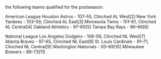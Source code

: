 the following teams qualified for the postseason:

American League
Houston Astros - 107–55, Clinched AL West[2]
New York Yankees - 103–59, Clinched AL East[3]
Minnesota Twins - 101–61, Clinched AL Central[4]
Oakland Athletics - 97–65[5]
Tampa Bay Rays - 96–66[6]

National League
Los Angeles Dodgers - 106–56, Clinched NL West[7]
Atlanta Braves - 97–65, Clinched NL East[8]
St. Louis Cardinals - 91–71, Clinched NL Central[9]
Washington Nationals - 93–69[10]
Milwaukee Brewers - 89–73[11]
